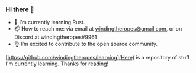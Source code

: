 ### Hi there 👋
- 🌱 I’m currently learning Rust.
- 📫 How to reach me: via email at windingtheropes@gmail.com, or on Discord at windingtheropes#9961
- 👌 I’m excited to contribute to the open source community.

[https://github.com/windingtheropes/learning](Here) is a repository of stuff I'm currently learning.
Thanks for reading!
